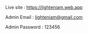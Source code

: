 Live site : https://lighteniam.web.app


Admin Email : lighteniam@gmail.com


Admin Password : 123456
